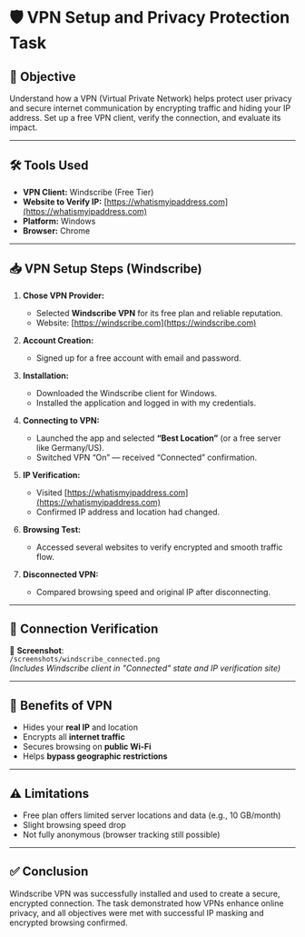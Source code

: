 # 🛡️ VPN Setup and Privacy Protection Task

## 🎯 Objective
Understand how a VPN (Virtual Private Network) helps protect user privacy and secure internet communication by encrypting traffic and hiding your IP address. Set up a free VPN client, verify the connection, and evaluate its impact.

---

## 🛠️ Tools Used
- **VPN Client:** Windscribe (Free Tier)
- **Website to Verify IP:** [https://whatismyipaddress.com](https://whatismyipaddress.com)
- **Platform:** Windows
- **Browser:** Chrome

---

## 📥 VPN Setup Steps (Windscribe)

1. **Chose VPN Provider:**
   - Selected **Windscribe VPN** for its free plan and reliable reputation.
   - Website: [https://windscribe.com](https://windscribe.com)

2. **Account Creation:**
   - Signed up for a free account with email and password.

3. **Installation:**
   - Downloaded the Windscribe client for Windows.
   - Installed the application and logged in with my credentials.

4. **Connecting to VPN:**
   - Launched the app and selected **“Best Location”** (or a free server like Germany/US).
   - Switched VPN “On” — received “Connected” confirmation.

5. **IP Verification:**
   - Visited [https://whatismyipaddress.com](https://whatismyipaddress.com)
   - Confirmed IP address and location had changed.

6. **Browsing Test:**
   - Accessed several websites to verify encrypted and smooth traffic flow.

7. **Disconnected VPN:**
   - Compared browsing speed and original IP after disconnecting.

---

## 🧪 Connection Verification

📸 **Screenshot**:  
`/screenshots/windscribe_connected.png`  
*(Includes Windscribe client in "Connected" state and IP verification site)*

---

## 🔐 Benefits of VPN
- Hides your **real IP** and location
- Encrypts all **internet traffic**
- Secures browsing on **public Wi-Fi**
- Helps **bypass geographic restrictions**

---

## ⚠️ Limitations
- Free plan offers limited server locations and data (e.g., 10 GB/month)
- Slight browsing speed drop
- Not fully anonymous (browser tracking still possible)

---

## ✅ Conclusion
Windscribe VPN was successfully installed and used to create a secure, encrypted connection. The task demonstrated how VPNs enhance online privacy, and all objectives were met with successful IP masking and encrypted browsing confirmed.


